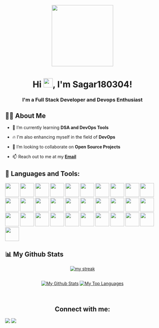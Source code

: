   <div align="center">
 <img src=https://media.giphy.com/media/du3J3cXyzhj75IOgvA/giphy.gif width="200"/>
  </div>

<h1 align="center">Hi <img src="https://raw.githubusercontent.com/MartinHeinz/MartinHeinz/master/wave.gif" width="30px" height="30px">, I'm Sagar180304!
<h3 align="center">I'm a Full Stack Developer and Devops Enthusiast </h3>

 ## 🙋‍♂️ About Me


- 🌱 I’m currently learning **DSA and DevOps Tools**
 
- 🔥 I'm also enhancing myself in the field of **DevOps**

- 👯 I’m looking to collaborate on **Open Source Projects**
 
- 📫 Reach out to me at my **<a href="mailto:sagar180304@gmail.com">Email</a>**
 
## 🚀 Languages and Tools:

<p align="left"> 
   <img src="https://img.icons8.com/color/96/000000/javascript.png" width=45 height=45></img>
   <img src="https://img.icons8.com/color/96/000000/typescript.png" width=45 height=45></img>
   <img src="https://img.icons8.com/color/96/000000/c-plus-plus-logo.png" width=45 height=45></img>
   <img src="https://img.icons8.com/plasticine/100/000000/bash.png" width=45 height=45></img>
   <img src="https://img.icons8.com/color/96/000000/css3.png" width=45 height=45></img>
   <img src="https://img.icons8.com/color/96/000000/c-programming.png" width=45 height=45></img>
   <img src="https://img.icons8.com/color/96/000000/html-5.png" width=45 height=45></img>
   <img src="https://img.icons8.com/color/96/000000/golang.png" width=45 height=45></img>
   <img src="https://img.icons8.com/plasticine/100/000000/react.png" width=45 height=45></img>
   <img src="https://upload.wikimedia.org/wikipedia/commons/thumb/d/d5/Tailwind_CSS_Logo.svg/2048px-Tailwind_CSS_Logo.svg.png" width=45 height=45></img>
   <img src="https://img.icons8.com/color/96/000000/firebase.png" width=45 height=45></img>
   <img src="https://img.icons8.com/color/96/000000/nodejs.png" width=45 height=45></img>
   <img src="https://camo.githubusercontent.com/6686b9ef0e21e13c9e7c846340303765c0f36e40a0490bcad453ea9d0d433ea0/68747470733a2f2f7777772e6d656d656e746f746563682e696e2f6173736574732f696d616765732f69636f6e732f657870726573732e706e67" width=45 height=45></img>
   <img src="https://cdn.worldvectorlogo.com/logos/fastapi.svg" width=45 height=45></img>
   <img src="https://img.icons8.com/color/96/000000/mysql-logo.png" width=45 height=45></img>
   <img src="https://img.icons8.com/color/96/000000/postgreesql.png" width=45 height=45></img>
   <img src="https://img.icons8.com/color/96/000000/mongodb.png" width=45 height=45></img>
   <img src="https://img.icons8.com/color/96/000000/opencv.png" width=45 height=45></img>
   <img src="https://img.icons8.com/fluency/96/000000/docker.png" width=45 height=45></img>
   <img src="https://img.icons8.com/color/96/000000/kubernetes.png" width=45 height=45></img>
   <img src="https://img.icons8.com/color/96/000000/jenkins.png" width=45 height=45></img>
   <img src="https://img.icons8.com/color/96/000000/google-cloud.png" width=45 height=45></img>
   <img src="https://www.vectorlogo.zone/logos/netlify/netlify-icon.svg" width=45 height=45></img>
   <img src="https://img.icons8.com/color/96/000000/git.png" width=45 height=45></img>
   <img src="https://img.icons8.com/color/96/000000/linux--v1.png" width=45 height=45></img>
   <img src="https://img.icons8.com/color/96/000000/latex.png" width=45 height=45></img>
   <img src="https://www.vectorlogo.zone/logos/getpostman/getpostman-icon.svg" width=45 height=45></img>
   <img src="https://img.icons8.com/color/96/000000/ubuntu--v1.png" width=45 height=45></img>
   <img src="https://img.icons8.com/doodle/96/000000/canva.png" width=45 height=45></img>
   <img src="https://img.icons8.com/color/96/000000/markdown.png" width=45 height=45></img>
   <img src="https://avatars.githubusercontent.com/u/44036562?s=280&v=4" width=45 height=45></img>
</p>
 
## 📊 My Github Stats
 
<p align="center">
    <a href="https://github.com/Sagar180304/github-readme-streak-stats">
        <img title="🔥 Get streak stats for your profile at git.io/streak-stats" alt="my streak" src="https://github-readme-streak-stats.herokuapp.com/?user=Sagar180304&theme=black-ice&hide_border=true&stroke=0000&background=060A0CD0"/>
    </a>
</p>
 
<div align="center">


  <br/>
    <a href="https://github.com/Sagar180304/github-readme-stats"><img alt="My Github Stats" src="https://github-readme-stats.vercel.app/api?username=Sagar180304&show_icons=true&count_private=true&theme=react&hide_border=true&bg_color=0D1117" /></a>
  <a href="https://github.com/Sagar180304/github-readme-stats"><img alt="My Top Languages" src="https://github-readme-stats.vercel.app/api/top-langs/?username=Sagar180304&langs_count=8&count_private=true&layout=compact&theme=react&hide_border=true&bg_color=0D1117&show_icons=true&hide=jupyter%20notebook,html,css,shell,dockerfile,procfile" /></a>
  <br/>
<!--   <b>Note:</b> Top languages is only a metric of the languages my public code consists of and doesn't reflect experience or skill level. -->
 
<br/>
<br/>

## Connect with me:
<p align="left">
<a href = "https://www.linkedin.com/in/sagar180304/"><img src="https://img.icons8.com/fluent/48/000000/linkedin.png"/></a>
<a href = "https://twitter.com/sagar180304"><img src="https://img.icons8.com/fluent/48/000000/twitter.png"/></a>
</p>
